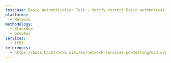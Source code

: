 ```yaml
---
testcase: Basic Authentication Test - Verify correct Basic authentication by sending a DESCRIBE request with a base64-encoded Authorization; Basic <b64> header for common/default credentials and checking for access
platforms: 
  - Network
methodology: 
  - BlackBox
  - GreyBox
services:
  - IPMI
references:
  - https://book.hacktricks.wiki/en/network-services-pentesting/623-udp-ipmi.html
---
```

